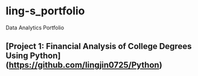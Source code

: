 # ling-s_portfolio
Data Analytics Portfolio
## [Project 1: Financial Analysis of College Degrees Using Python] (https://github.com/lingjin0725/Python)

